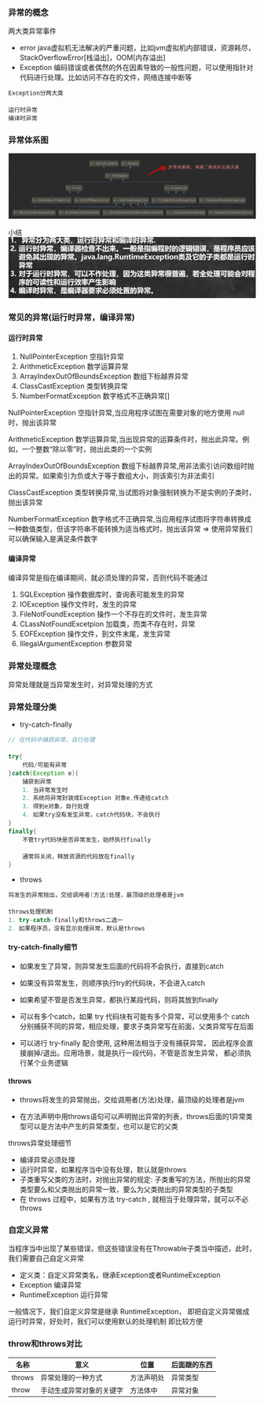 ### 异常的概念
两大类异常事件
- error java虚拟机无法解决的严重问题，比如jvm虚拟机内部错误，资源耗尽，StackOverflowError[栈溢出]，OOM[内存溢出]
- Exception 编码错误或者偶然的外在因素导致的一般性问题，可以使用指针对代码进行处理。比如访问不存在的文件，网络连接中断等

```java
Exception分两大类

运行时异常
编译时异常
```
### 异常体系图
![异常体系图](./images/11_1.png)

小结
![异常体现图小结](./images/11_2.png)
### 常见的异常(运行时异常，编译异常)
#### 运行时异常
1. NullPointerException 空指针异常
2. ArithmeticException 数学运算异常
3. ArrayIndexOutOfBoundsException 数组下标越界异常
4. ClassCastException 类型转换异常
5. NumberFormatException 数字格式不正确异常[]

NullPointerException 空指针异常,当应用程序试图在需要对象的地方使用 null 时，抛出该异常

ArithmeticException 数学运算异常,当出现异常的运算条件时，抛出此异常。例如，一个整数“除以零”时，抛出此类的一个实例

ArrayIndexOutOfBoundsException 数组下标越界异常,用非法索引访问数组时抛出的异常。如果索引为负或大于等于数组大小，则该索引为非法索引

ClassCastException 类型转换异常,当试图将对象强制转换为不是实例的子类时，抛出该异常

NumberFormatException 数字格式不正确异常,当应用程序试图将字符串转换成一种数值类型，但该字符串不能转换为适当格式时，抛出该异常 => 使用异常我们
可以确保输入是满足条件数字

#### 编译异常
编译异常是指在编译期间，就必须处理的异常，否则代码不能通过


1. SQLException 操作数据库时，查询表可能发生的异常
2. IOException  操作文件时，发生的异常
3. FileNotFoundException    操作一个不存在的文件时，发生异常
4. CLassNotFoundExcetpion 加载类，而类不存在时，异常
5. EOFException 操作文件，到文件末尾，发生异常
6. IllegalArgumentException 参数异常

### 异常处理概念
异常处理就是当异常发生时，对异常处理的方式
### 异常处理分类
- try-catch-finally
```java
// 在代码中捕获异常，自行处理

try{
    代码/可能有异常
}catch(Exception e){
    捕获到异常
    1. 当异常发生时
    2. 系统将异常封装成Exception 对象e,传递给catch
    3. 得到e对象，自行处理
    4. 如果try没有发生异常，catch代码块，不会执行
}
finally{
    不管try代码块是否异常发生，始终执行finally
    
    通常将关闭，释放资源的代码放在finally
}
```
- throws
```java
将发生的异常抛出，交给调用者(方法)处理，最顶级的处理者是jvm

throws处理机制
1. try-catch-finally和throws二选一
2. 如果程序员，没有显示处理异常，默认是throws
```
#### try-catch-finally细节
- 如果发生了异常，则异常发生后面的代码将不会执行，直接到catch
- 如果没有异常发生，则顺序执行try的代码块，不会进入catch
- 如果希望不管是否发生异常，都执行某段代码，则将其放到finally
- 可以有多个catch，如果 try 代码块有可能有多个异常，可以使用多个 catch 分别捕获不同的异常，相应处理，要求子类异常写在前面，父类异常写在后面

- 可以进行 try-finally 配合使用, 这种用法相当于没有捕获异常，
  因此程序会直接崩掉/退出。应用场景，就是执行一段代码，不管是否发生异常，
  都必须执行某个业务逻辑
#### throws
- throws将发生的异常抛出，交给调用者(方法)处理，最顶级的处理者是jvm

- 在方法声明中用throws语句可以声明抛出异常的列表，throws后面的1异常类型可以是方法中产生的异常类型，也可以是它的父类

throws异常处理细节
- 编译异常必须处理
- 运行时异常，如果程序当中没有处理，默认就是throws
- 子类重写父类的方法时，对抛出异常的规定: 子类重写的方法，所抛出的异常类型要么和父类抛出的异常一致，要么为父类抛出的异常类型的子类型
- 在 throws 过程中，如果有方法 try-catch , 就相当于处理异常，就可以不必 throws

### 自定义异常
当程序当中出现了某些错误，但这些错误没有在Throwable子类当中描述，此时，我们需要自己自定义异常

- 定义类：自定义异常类名，继承Exception或者RuntimeException
- Exception 编译异常
- RuntimeException 运行异常

一般情况下，我们自定义异常是继承 RuntimeException，
即把自定义异常做成 运行时异常，好处时，我们可以使用默认的处理机制
即比较方便
### throw和throws对比
|名称|意义|位置|后面跟的东西|
|---|---|---|---|
|throws|异常处理的一种方式|方法声明处|异常类型|
|throw|手动生成异常对象的关键字|方法体中|异常对象|